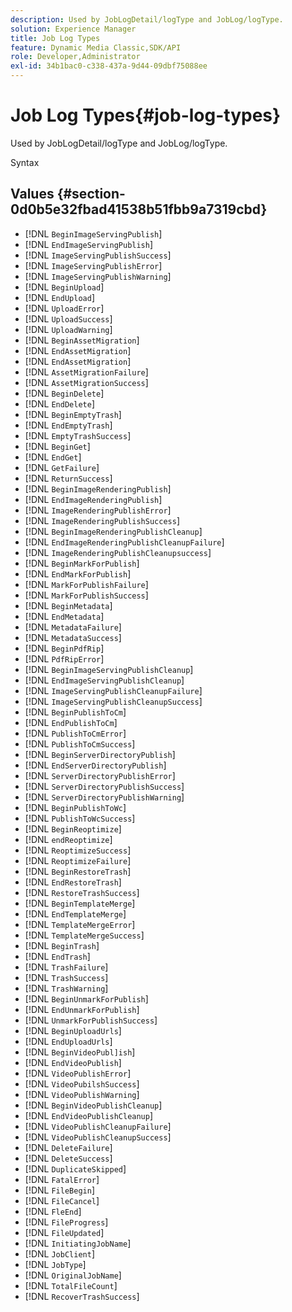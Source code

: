 ```yaml
---
description: Used by JobLogDetail/logType and JobLog/logType.
solution: Experience Manager
title: Job Log Types
feature: Dynamic Media Classic,SDK/API
role: Developer,Administrator
exl-id: 34b1bac0-c338-437a-9d44-09dbf75088ee
---
```

# Job Log Types{#job-log-types}

Used by JobLogDetail/logType and JobLog/logType.

 Syntax 

## Values {#section-0d0b5e32fbad41538b51fbb9a7319cbd}

* [!DNL `BeginImageServingPublish`] 
* [!DNL `EndImageServingPublish`] 
* [!DNL `ImageServingPublishSuccess`] 
* [!DNL `ImageServingPublishError`] 
* [!DNL `ImageServingPublishWarning`] 
* [!DNL `BeginUpload`] 
* [!DNL `EndUpload`] 
* [!DNL `UploadError`] 
* [!DNL `UploadSuccess`] 
* [!DNL `UploadWarning`] 
* [!DNL `BeginAssetMigration`] 
* [!DNL `EndAssetMigration`] 
* [!DNL `EndAssetMigration`] 
* [!DNL `AssetMigrationFailure`] 
* [!DNL `AssetMigrationSuccess`] 
* [!DNL `BeginDelete`] 
* [!DNL `EndDelete`] 
* [!DNL `BeginEmptyTrash`] 
* [!DNL `EndEmptyTrash`] 
* [!DNL `EmptyTrashSuccess`] 
* [!DNL `BeginGet`] 
* [!DNL `EndGet`] 
* [!DNL `GetFailure`] 
* [!DNL `ReturnSuccess`] 
* [!DNL `BeginImageRenderingPublish`] 
* [!DNL `EndImageRenderingPublish`] 
* [!DNL `ImageRenderingPublishError`] 
* [!DNL `ImageRenderingPublishSuccess`] 
* [!DNL `BeginImageRenderingPublishCleanup`] 
* [!DNL `EndImageRenderingPublishCleanupFailure`] 
* [!DNL `ImageRenderingPublishCleanupsuccess`] 
* [!DNL `BeginMarkForPublish`] 
* [!DNL `EndMarkForPublish`] 
* [!DNL `MarkForPublishFailure`] 
* [!DNL `MarkForPublishSuccess`] 
* [!DNL `BeginMetadata`] 
* [!DNL `EndMetadata`] 
* [!DNL `MetadataFailure`] 
* [!DNL `MetadataSuccess`] 
* [!DNL `BeginPdfRip`] 
* [!DNL `PdfRipError`] 
* [!DNL `BeginImageServingPublishCleanup`] 
* [!DNL `EndImageServingPublishCleanup`] 
* [!DNL `ImageServingPublishCleanupFailure`] 
* [!DNL `ImageServingPublishCleanupSuccess`] 
* [!DNL `BeginPublishToCm`] 
* [!DNL `EndPublishToCm`] 
* [!DNL `PublishToCmError`] 
* [!DNL `PublishToCmSuccess`] 
* [!DNL `BeginServerDirectoryPublish`] 
* [!DNL `EndServerDirectoryPublish`] 
* [!DNL `ServerDirectoryPublishError`] 
* [!DNL `ServerDirectoryPublishSuccess`] 
* [!DNL `ServerDirectoryPublishWarning`] 
* [!DNL `BeginPublishToWc`] 
* [!DNL `PublishToWcSuccess`] 
* [!DNL `BeginReoptimize`] 
* [!DNL `endReoptimize`] 
* [!DNL `ReoptimizeSuccess`] 
* [!DNL `ReoptimizeFailure`] 
* [!DNL `BeginRestoreTrash`] 
* [!DNL `EndRestoreTrash`] 
* [!DNL `RestoreTrashSuccess`] 
* [!DNL `BeginTemplateMerge`] 
* [!DNL `EndTemplateMerge`] 
* [!DNL `TemplateMergeError`] 
* [!DNL `TemplateMergeSuccess`] 
* [!DNL `BeginTrash`] 
* [!DNL `EndTrash`] 
* [!DNL `TrashFailure`] 
* [!DNL `TrashSuccess`] 
* [!DNL `TrashWarning`] 
* [!DNL `BeginUnmarkForPublish`] 
* [!DNL `EndUnmarkForPublish`] 
* [!DNL `UnmarkForPublishSuccess`] 
* [!DNL `BeginUploadUrls`] 
* [!DNL `EndUploadUrls`] 
* [!DNL `BeginVideoPubl]ish`] 
* [!DNL `EndVideoPublish`] 
* [!DNL `VideoPublishError`] 
* [!DNL `VideoPubilshSuccess`] 
* [!DNL `VideoPublishWarning`] 
* [!DNL `BeginVideoPublishCleanup`] 
* [!DNL `EndVideoPublishCleanup`] 
* [!DNL `VideoPublishCleanupFailure`] 
* [!DNL `VideoPublishCleanupSuccess`] 
* [!DNL `DeleteFailure`] 
* [!DNL `DeleteSuccess`] 
* [!DNL `DuplicateSkipped`] 
* [!DNL `FatalError`] 
* [!DNL `FileBegin`] 
* [!DNL `FileCancel`] 
* [!DNL `FleEnd`] 
* [!DNL `FileProgress`] 
* [!DNL `FileUpdated`] 
* [!DNL `InitiatingJobName`] 
* [!DNL `JobClient`] 
* [!DNL `JobType`] 
* [!DNL `OriginalJobName`] 
* [!DNL `TotalFileCount`] 
* [!DNL `RecoverTrashSuccess`]
